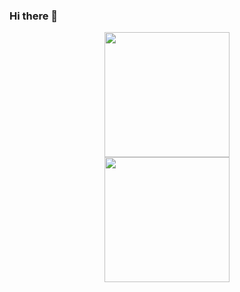 ### Hi there 👋

<!--
**heinrich-13/Heinrich-13** is a ✨ _special_ ✨ repository because its `README.md` (this file) appears on your GitHub profile.

Here are some ideas to get you started:

- 🔭 I’m currently working on ...
- 🌱 I’m currently learning ...
- 👯 I’m looking to collaborate on ...
- 🤔 I’m looking for help with ...
- 💬 Ask me about ...
- 📫 How to reach me: ...
- 😄 Pronouns: ...
- ⚡ Fun fact: ...
-->
  <row>
    <col>
      <div id="header" align="center">
        <img src="https://media.giphy.com/media/kbRb4eyCNC0aMz5x68/giphy.gif" width="200"/>
      </div>
    </col>
    <col>
      <div id="header" align="center">
        <img src="https://media.giphy.com/media/kbRb4eyCNC0aMz5x68/giphy.gif" width="200"/>
      </div>
    </col>
  </row>
